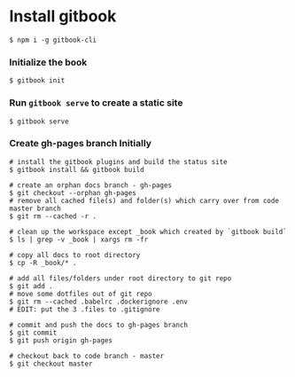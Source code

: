 # Install gitbook
```
$ npm i -g gitbook-cli
```

### Initialize the book
```
$ gitbook init
```

### Run `gitbook serve` to create a static site
```
$ gitbook serve
```

### Create gh-pages branch Initially
```
# install the gitbook plugins and build the status site
$ gitbook install && gitbook build

# create an orphan docs branch - gh-pages
$ git checkout --orphan gh-pages
# remove all cached file(s) and folder(s) which carry over from code master branch
$ git rm --cached -r .

# clean up the workspace except _book which created by `gitbook build`
$ ls | grep -v _book | xargs rm -fr

# copy all docs to root directory
$ cp -R _book/* .

# add all files/folders under root directory to git repo
$ git add .
# move some dotfiles out of git repo
$ git rm --cached .babelrc .dockerignore .env
# EDIT: put the 3 .files to .gitignore

# commit and push the docs to gh-pages branch
$ git commit
$ git push origin gh-pages

# checkout back to code branch - master
$ git checkout master
```
